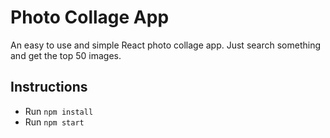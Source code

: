 # Photo Collage App

An easy to use and simple React photo collage app. Just search something and get the top 50 images.

## Instructions

* Run `npm install`
* Run `npm start`
